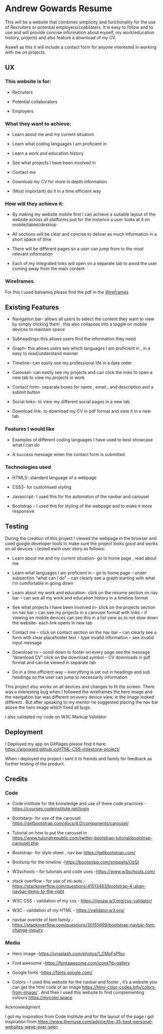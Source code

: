 # Andrew Gowards Resume

This will be a website that combines simplicity and functionality for the use of Recruiters or potential employers/coabilaters. It is easy to follow and  to use and will provide concise information about myself, my work/education history, projects and also feature a download of my CV.

Aswell as this it will include a contact form for anyone interested in working with me on projects.
 
## UX
 
### This website is for:
* Recruiters 

* Potential collaborators 

* Employers 

### What they want to achieve:
* Learn about me and my current situation 

* Learn what coding languages I am proficient in 

* Learn a work and education history 

*	See what projects I have been involved in

*	Contact me 

*	Download my CV for more in depth information 

*	(Most important) do it in a time efficient way 

### How will they achieve it:
* By making my website mobile first I can achieve a suitable layout of the website across all platforms just for the instance a user looks at it on mobile/tablet/desktop 

*	All sections will be clear and concise to deliver as much information in a short space of time 

*	There will be different pages so a user can jump from to the most relevant information 

*	Each of my integrated links will open on a separate tab to avoid the user coming away from the main content 

### Wireframes 

For this I used balsamiq please find the pdf in the [Wireframes](../Wireframes/resumeproject.pdf)

## Existing Features 
*	Navigation bar- allows all users to select the content they want to view by simply clicking them , this also collapses into a toggle on mobile devices to maintain space 

*	Subheadings-this allows users find the information they need 

*	Graph- this allows users see which languages I am proficient in , in a easy to read/understand manner 
*	Timeline- can easily see my professional life in a date order 
*	Carousel- can easily see my projects and can click the links to open a new tab to view my projects in work 
*	Contact form- separate boxes for name , email , and description  and a submit button 
*	Social links- to view my different social pages in a new tab 
*	Download link- to download my CV in pdf format and view it in a new tab 
### Features I would like 
*	Examples of different coding languages I have used to best showcase what I can do

*   A success message when the contact form is submitted 
### Technologies used
*	HTML5- standard language of a webpage 

*	CSS3- for customised styling 
*	Javascript- I used this for the automaton of the navbar and carousel 
*	Bootstrap – I used this for styling of the webpage and to make it more responsive 

## Testing 
During the creation of this project I viewed the webpage in the browser and used google developer tools to make sure the project looks good and works on all devices.
i tested each user story as follows:
*	Learn about me and my current situation- go to home page , read about me 

*	Learn what languages I am proficient in – go to home page – under subsection “what can I do" – can clearly see a graph starting with what I’m comfortable in going down 
*	Learn about my work and education- click on the resume section on nav bar – can see all my work and education history in a timeline format 
*	See what projects I have been involved in- click on the projects section on nav bar – can see my projects in a carousel format with links – if viewing on mobile devices can see this in a list view as to not slow down the website- each link opens in new tab
*	Contact me – click on contact section on the nav bar – can clearly see a form with clear placeholder text – type invalid information – see invalid input message 
*	Download cv – scroll down to footer on every page see the message “download CV” click on the download symbol – CV downloads in pdf format and can be viewed in separate tab
*	Do in a time efficient way – everything is set out in headings and sub headings so the user can jump to necessarily information 


This project also works on all devices and changes to fit the screen. There was a interesting bug when I followed the wireframes the hero image and the navigation bar was different on every device view,  ie the image looked different . But after speaking to my mentor he suggested placing the nav bar above the hero image which fixed all bugs .

I also validated my code on W3C Markup Validator

## Deployment 

I Deployed my app on GitPages please find it here: https://ajgoward.github.io/HTML-CSS-milestone-project/

When i deployed my project i sent it to freinds and family for feedback as further testing of the product.



## Credits 
### Code 
*	Code institute for the knowledge and use of there code practices -https://courses.codeinstitute.net/login

*	Bootstarp- for use of the carousel  https://getbootstrap.com/docs/4.0/components/carousel/ 
*	Tutorial on how to put the carousel in https://www.tutorialrepublic.com/twitter-bootstrap-tutorial/bootstrap-carousel.php     
*	Bootstrap- for style sheet , nav bar  https://getbootstrap.com/
*	Bootsnip for the timeline -https://bootsnipp.com/snippets/OzQj
*	W3schools – for tutorials and code uses -https://www.w3schools.com/ 
*   stack overflow - for use of ml-auto - https://stackoverflow.com/questions/41513463/bootstrap-4-align-navbar-items-to-the-right
*   W3C CSS - validation of my css - https://jigsaw.w3.org/css-validator/
*   W3C - validation of my HTML - https://validator.w3.org/

* navbar overide of font family - https://stackoverflow.com/questions/30155699/bootstrap-navbar-font-change-inquiry

### Media 
* Hero image -https://unsplash.com/photos/1_CMoFsPfso

* Font awesome -https://fontawesome.com/icons?d=gallery
* Google fonts -https://fonts.google.com/
* Colors – I used this website for the navbar and footer , it’s a website you can get the html code of an image https://html-color-codes.info/colors-from-image/ .
And then I used this website to find complementing colours https://mycolor.space


Acknowledgment 

I got my inspiration from Code Institute and for the layout of the page i got inspiration from https://www.themuse.com/advice/the-35-best-personal-websites-weve-ever-seen